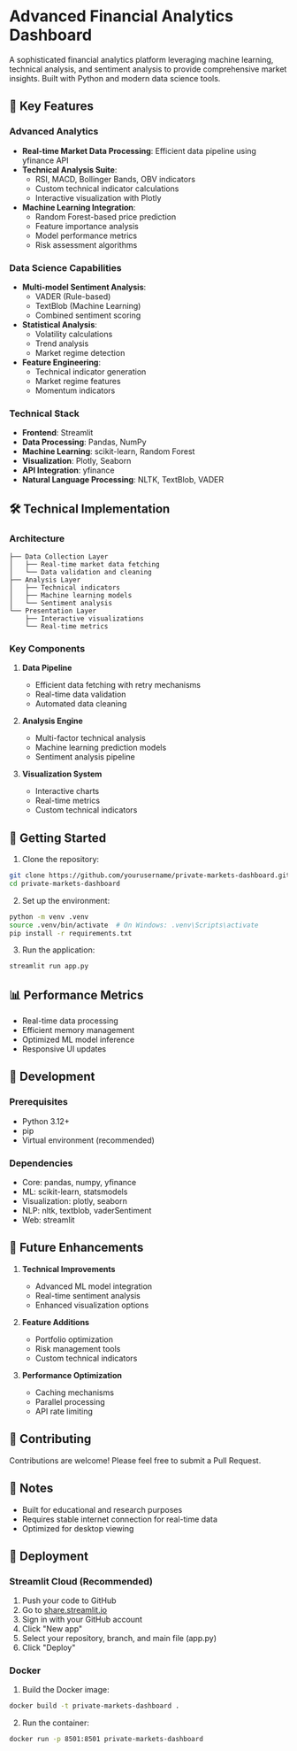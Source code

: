 # Advanced Financial Analytics Dashboard

A sophisticated financial analytics platform leveraging machine learning, technical analysis, and sentiment analysis to provide comprehensive market insights. Built with Python and modern data science tools.

## 🚀 Key Features

### Advanced Analytics
- **Real-time Market Data Processing**: Efficient data pipeline using yfinance API
- **Technical Analysis Suite**: 
  - RSI, MACD, Bollinger Bands, OBV indicators
  - Custom technical indicator calculations
  - Interactive visualization with Plotly
- **Machine Learning Integration**:
  - Random Forest-based price prediction
  - Feature importance analysis
  - Model performance metrics
  - Risk assessment algorithms

### Data Science Capabilities
- **Multi-model Sentiment Analysis**:
  - VADER (Rule-based)
  - TextBlob (Machine Learning)
  - Combined sentiment scoring
- **Statistical Analysis**:
  - Volatility calculations
  - Trend analysis
  - Market regime detection
- **Feature Engineering**:
  - Technical indicator generation
  - Market regime features
  - Momentum indicators

### Technical Stack
- **Frontend**: Streamlit
- **Data Processing**: Pandas, NumPy
- **Machine Learning**: scikit-learn, Random Forest
- **Visualization**: Plotly, Seaborn
- **API Integration**: yfinance
- **Natural Language Processing**: NLTK, TextBlob, VADER

## 🛠️ Technical Implementation

### Architecture
```
├── Data Collection Layer
│   ├── Real-time market data fetching
│   └── Data validation and cleaning
├── Analysis Layer
│   ├── Technical indicators
│   ├── Machine learning models
│   └── Sentiment analysis
└── Presentation Layer
    ├── Interactive visualizations
    └── Real-time metrics
```

### Key Components
1. **Data Pipeline**
   - Efficient data fetching with retry mechanisms
   - Real-time data validation
   - Automated data cleaning

2. **Analysis Engine**
   - Multi-factor technical analysis
   - Machine learning prediction models
   - Sentiment analysis pipeline

3. **Visualization System**
   - Interactive charts
   - Real-time metrics
   - Custom technical indicators

## 🚀 Getting Started

1. Clone the repository:
```bash
git clone https://github.com/yourusername/private-markets-dashboard.git
cd private-markets-dashboard
```

2. Set up the environment:
```bash
python -m venv .venv
source .venv/bin/activate  # On Windows: .venv\Scripts\activate
pip install -r requirements.txt
```

3. Run the application:
```bash
streamlit run app.py
```

## 📊 Performance Metrics

- Real-time data processing
- Efficient memory management
- Optimized ML model inference
- Responsive UI updates

## 🔧 Development

### Prerequisites
- Python 3.12+
- pip
- Virtual environment (recommended)

### Dependencies
- Core: pandas, numpy, yfinance
- ML: scikit-learn, statsmodels
- Visualization: plotly, seaborn
- NLP: nltk, textblob, vaderSentiment
- Web: streamlit

## 🎯 Future Enhancements

1. **Technical Improvements**
   - Advanced ML model integration
   - Real-time sentiment analysis
   - Enhanced visualization options

2. **Feature Additions**
   - Portfolio optimization
   - Risk management tools
   - Custom technical indicators

3. **Performance Optimization**
   - Caching mechanisms
   - Parallel processing
   - API rate limiting

## 🤝 Contributing

Contributions are welcome! Please feel free to submit a Pull Request.

## 📝 Notes

- Built for educational and research purposes
- Requires stable internet connection for real-time data
- Optimized for desktop viewing

## 🚀 Deployment

### Streamlit Cloud (Recommended)
1. Push your code to GitHub
2. Go to [share.streamlit.io](https://share.streamlit.io)
3. Sign in with your GitHub account
4. Click "New app"
5. Select your repository, branch, and main file (app.py)
6. Click "Deploy"

### Docker
1. Build the Docker image:
```bash
docker build -t private-markets-dashboard .
```
2. Run the container:
```bash
docker run -p 8501:8501 private-markets-dashboard
``` 